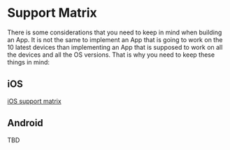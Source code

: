 # Support Matrix

There is some considerations that you need to keep in mind when building an App. It is not the same to implement an App that is going to work on the 10 latest devices than implementing an App that is supposed to work on all the devices and all the OS versions. That is why you need to keep these things in mind:

## iOS

[iOS support matrix](http://iossupportmatrix.com/)

## Android

TBD

